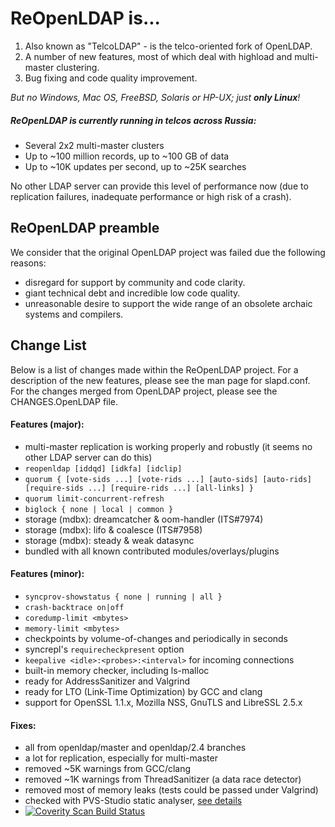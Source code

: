 ReOpenLDAP is...
=================
1. Also known as "TelcoLDAP" - is the telco-oriented fork of OpenLDAP.
2. A number of new features, most of which deal with highload and multi-master clustering.
3. Bug fixing and code quality improvement.

*But no Windows, Mac OS, FreeBSD, Solaris or HP-UX; just __only Linux__!*


##### ReOpenLDAP is currently running in telcos across Russia:
 * Several 2x2 multi-master clusters
 * Up to ~100 million records, up to ~100 GB of data
 * Up to ~10K updates per second, up to ~25K searches

No other LDAP server can provide this level of performance now
(due to replication failures, inadequate performance
or high risk of a crash).


ReOpenLDAP preamble
-------------------

We consider that the original OpenLDAP project was failed
due the following reasons:
 - disregard for support by community and code clarity.
 - giant technical debt and incredible low code quality.
 - unreasonable desire to support the wide range of
   an obsolete archaic systems and compilers.


Change List
-----------------

Below is a list of changes made within the ReOpenLDAP project.
For a description of the new features, please see the man page for slapd.conf.
For the changes merged from OpenLDAP project, please see the CHANGES.OpenLDAP file.

#### Features (major):
 * multi-master replication is working properly and robustly (it seems no other LDAP server can do this)
 * `reopenldap [iddqd] [idkfa] [idclip]`
 * `quorum { [vote-sids ...] [vote-rids ...] [auto-sids] [auto-rids] [require-sids ...] [require-rids ...] [all-links] }`
 * `quorum limit-concurrent-refresh`
 * `biglock { none | local | common }`
 * storage (mdbx): dreamcatcher & oom-handler (ITS#7974)
 * storage (mdbx): lifo & coalesce (ITS#7958)
 * storage (mdbx): steady & weak datasync
 * bundled with all known contributed modules/overlays/plugins

#### Features (minor):
 * `syncprov-showstatus { none | running | all }`
 * `crash-backtrace on|off`
 * `coredump-limit <mbytes>`
 * `memory-limit <mbytes>`
 * checkpoints by volume-of-changes and periodically in seconds
 * syncrepl's `requirecheckpresent` option
 * `keepalive <idle>:<probes>:<interval>` for incoming connections
 * built-in memory checker, including ls-malloc
 * ready for AddressSanitizer and Valgrind
 * ready for LTO (Link-Time Optimization) by GCC and clang
 * support for OpenSSL 1.1.x, Mozilla NSS, GnuTLS and LibreSSL 2.5.x

#### Fixes:
 * all from openldap/master and openldap/2.4 branches
 * a lot for replication, especially for multi-master
 * removed ~5K warnings from GCC/clang
 * removed ~1K warnings from ThreadSanitizer (a data race detector)
 * removed most of memory leaks (tests could be passed under Valgrind)
 * checked with PVS-Studio static analyser, [see details](https://github.com/ReOpen/ReOpenLDAP/issues/107)
 * <a href="https://scan.coverity.com/projects/reopen-reopenldap"><img alt="Coverity Scan Build Status" src="https://scan.coverity.com/projects/6972/badge.svg"/></a>
